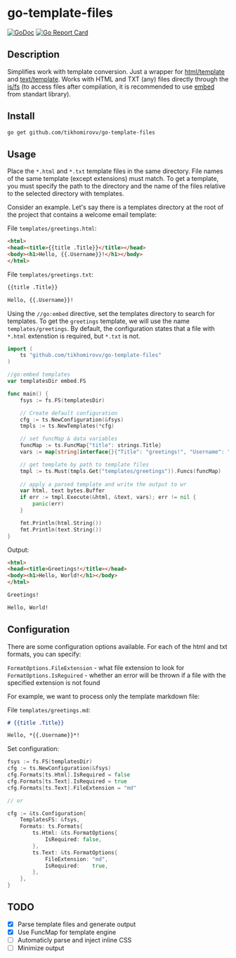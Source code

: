 # go-template-files

[![GoDoc](https://godoc.org/github.com/tikhomirovv/go-template-files?status.svg)](https://godoc.org/github.com/tikhomirovv/go-template-files) [![Go Report Card](https://goreportcard.com/badge/github.com/tikhomirovv/go-template-files)](https://goreportcard.com/report/github.com/tikhomirovv/go-template-files)

<!-- [![GoCover](http://gocover.io/_badge/github.com/tikhomirovv/go-template-files)](http://gocover.io/github.com/tikhomirovv/go-template-files) -->

## Description

Simplifies work with template conversion. Just a wrapper for [html/template](https://pkg.go.dev/html/template) and [text/template](https://pkg.go.dev/text/template).
Works with HTML and TXT (any) files directly through the [is/fs](https://pkg.go.dev/io/fs) (to access files after compilation, it is recommended to use [embed](https://pkg.go.dev/embed) from standart library).

## Install

```sh
go get github.com/tikhomirovv/go-template-files
```

## Usage

Place the `*.html` and `*.txt` template files in the same directory. File names of the same template (except extensions) must match. To get a template, you must specify the path to the directory and the name of the files relative to the selected directory with templates.

Consider an example. Let's say there is a templates directory at the root of the project that contains a welcome email template:

File `templates/greetings.html`:

```html
<html>
<head><title>{{title .Title}}</title></head>
<body><h1>Hello, {{.Username}}!</h1></body>
</html>
```

File `templates/greetings.txt`:

```txt
{{title .Title}}

Hello, {{.Username}}!
```

Using the `//go:embed` directive, set the templates directory to search for templates. To get the `greetings` template, we will use the name `templates/greetings`. By default, the configuration states that a file with `*.html` extenstion is required, but `*.txt` is not.

```go
import (
	ts "github.com/tikhomirovv/go-template-files"
)

//go:embed templates
var templatesDir embed.FS

func main() {
	fsys := fs.FS(templatesDir)

	// Create default configuration
	cfg := ts.NewConfiguration(&fsys)
	tmpls := ts.NewTemplates(*cfg)

	// set funcMap & data variables
	funcMap := ts.FuncMap{"title": strings.Title}
	vars := map[string]interface{}{"Title": "greetings!", "Username": "World"}

	// get template by path to template files
	tmpl := ts.Must(tmpls.Get("templates/greetings")).Funcs(funcMap)
    
	// apply a parsed template and write the output to wr
	var html, text bytes.Buffer
	if err := tmpl.Execute(&html, &text, vars); err != nil {
		panic(err)
	}

	fmt.Println(html.String())
	fmt.Println(text.String())
}
```

Output:

```html
<html>
<head><title>Greetings!</title></head>
<body><h1>Hello, World!</h1></body>
</html>
```

```txt
Greetings!

Hello, World!
```

## Configuration

There are some configuration options available. For each of the html and txt formats, you can specify:

`FormatOptions.FileExtension` - what file extension to look for  
`FormatOptions.IsReguired` - whether an error will be thrown if a file with the specified extension is not found

For example, we want to process only the template markdown file:

File `templates/greetings.md`:

```md
# {{title .Title}}

Hello, *{{.Username}}*!
```

Set configuration:

```go
fsys := fs.FS(templatesDir)
cfg := ts.NewConfiguration(&fsys)
cfg.Formats[ts.Html].IsRequired = false
cfg.Formats[ts.Text].IsRequired = true
cfg.Formats[ts.Text].FileExtension = "md"

// or

cfg := &ts.Configuration{
	TemplatesFS: &fsys,
	Formats: ts.Formats{
		ts.Html: &ts.FormatOptions{
			IsRequired: false,
		},
		ts.Text: &ts.FormatOptions{
			FileExtension: "md",
			IsRequired:    true,
		},
	},
}
```

## TODO

 - [x] Parse template files and generate output 
 - [x] Use FuncMap for template engine
 - [ ] Automaticly parse and inject inline CSS
 - [ ] Minimize output
